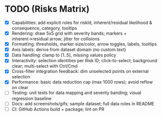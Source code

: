 # TODO (Risks Matrix)

- [x] Capabilities: add explicit roles for riskId, inherent/residual likelihood & consequence, category, tooltips
- [x] Rendering: draw 5x5 grid with severity bands; markers + inherent→residual arrow; jitter for collisions
- [x] Formatting: thresholds, marker size/color, arrow toggles, labels, tooltips
- [x] Axis labels: derive from dataset domain (no custom text)
- [x] Data handling: clamp to [1..5], missing values policy
- [x] Interactivity: selection identities per Risk ID; click-to-select; background clear; multi-select with Ctrl/Cmd
- [x] Cross-filter integration feedback: dim unselected points on external selection
- [x] Performance: basic data reduction cap (max 1000 rows); avoid reflow on clear
- [ ] Testing: unit tests for data mapping and severity banding; visual regression baseline
- [ ] Docs: add screenshots/gifs; sample dataset; full data roles in README
- [ ] CI: GitHub Actions build + package; lint on PR
